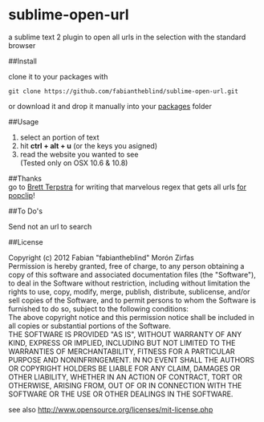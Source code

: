 sublime-open-url
================

a sublime text 2 plugin to open all urls in the selection with the standard browser  

##Install  

clone it to your packages with  

    git clone https://github.com/fabiantheblind/sublime-open-url.git  

or download it and drop it manually into your [packages](http://sublimetext.info/docs/en/basic_concepts.html#the-packages-directory) folder

##Usage  

1. select an portion of text  
2. hit **ctrl + alt + u** (or the keys you asigned)  
3. read the website you wanted to see  
(Tested only on OSX 10.6 & 10.8)  

##Thanks  
go to [Brett Terpstra](http://brettterpstra.com/) for writing that marvelous regex that gets all urls [for popclip](http://brettterpstra.com/openurls-popclip-extension/)!

##To Do's  

Send not an url to search  

##License  

Copyright (c)  2012 Fabian "fabiantheblind" Morón Zirfas  
Permission is hereby granted, free of charge, to any person obtaining a copy of this software and associated documentation files (the "Software"), to deal in the Software  without restriction, including without limitation the rights to use, copy, modify, merge, publish, distribute, sublicense, and/or sell copies of the Software, and to  permit persons to whom the Software is furnished to do so, subject to the following conditions:  
The above copyright notice and this permission notice shall be included in all copies or substantial portions of the Software.  
THE SOFTWARE IS PROVIDED "AS IS", WITHOUT WARRANTY OF ANY KIND, EXPRESS OR IMPLIED, INCLUDING BUT NOT LIMITED TO THE WARRANTIES OF MERCHANTABILITY, FITNESS FOR A  PARTICULAR PURPOSE AND NONINFRINGEMENT. IN NO EVENT SHALL THE AUTHORS OR COPYRIGHT HOLDERS BE LIABLE FOR ANY CLAIM, DAMAGES OR OTHER LIABILITY, WHETHER IN AN ACTION OF  CONTRACT, TORT OR OTHERWISE, ARISING FROM, OUT OF OR IN CONNECTION WITH THE SOFTWARE OR THE USE OR OTHER DEALINGS IN THE SOFTWARE.  

see also http://www.opensource.org/licenses/mit-license.php